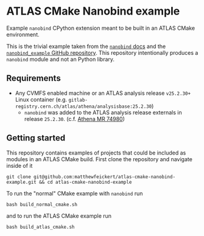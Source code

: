 # ATLAS CMake Nanobind example

Example `nanobind` CPython extension meant to be built in an ATLAS CMake environment.

This is the trivial example taken from the [`nanobind` docs](https://nanobind.readthedocs.io/en/latest/basics.html) and the [`nanobind_example` GitHub repository](https://github.com/wjakob/nanobind_example).
This repository intentionally produces a `nanobind` module and not an Python library.

## Requirements

* Any CVMFS enabled machine or an ATLAS analysis release `v25.2.30+` Linux container (e.g. `gitlab-registry.cern.ch/atlas/athena/analysisbase:25.2.30`)
   - `nanobind` was added to the ATLAS analysis release externals in release `25.2.30`. (c.f. [Athena MR 74980](https://gitlab.cern.ch/atlas/athena/-/merge_requests/74980))

## Getting started

This repository contains examples of projects that could be included as modules in an ATLAS CMake build.
First clone the repository and navigate inside of it

```
git clone git@github.com:matthewfeickert/atlas-cmake-nanobind-example.git && cd atlas-cmake-nanobind-example
```

To run the "normal" CMake example with `nanobind` run

```
bash build_normal_cmake.sh
```

and to run the ATLAS CMake example run

```
bash build_atlas_cmake.sh
```
